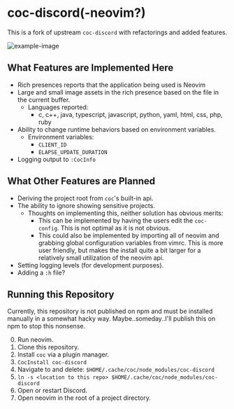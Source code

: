 # coc-discord(-neovim?)

This is a fork of upstream `coc-discord` with refactorings and added features.

![example-image](https://i.imgur.com/uCRF1fB.png)

## What Features are Implemented Here

- Rich presences reports that the application being used is Neovim
- Large and small image assets in the rich presence based on the file in the
    current buffer.
  - Languages reported:
    - c, c++, java, typescript, javascript, python, yaml, html, css, php, ruby
- Ability to change runtime behaviors based on environment variables.
  - Environment variables:
    - `CLIENT_ID`
    - `ELAPSE_UPDATE_DURATION`
- Logging output to `:CocInfo`

## What Other Features are Planned

- Deriving the project root from `coc`'s built-in api.
- The ability to ignore showing sensitive projects.
  - Thoughts on implementing this, neither solution has obvious merits:
    - This can be implemented by having the users edit the `coc-config`. This is
not optimal as it is not obvious.
    - This could also be implemented by importing all of neovim and grabbing global
configuration variables from vimrc. This is more user friendly, but makes the install
quite a bit larger for a relatively small utilization of the neovim api.
- Setting logging levels (for development purposes).
- Adding a `:h` file?

## Running this Repository

Currently, this repository is not published on npm and must be installed
manually in a somewhat hacky way. Maybe..someday..I'll publish this on npm to
stop this nonsense.

0. Run neovim.
1. Clone this repository.
2. Install `coc` via a plugin manager.
3. `CocInstall coc-discord`
4. Navigate to and delete: `$HOME/.cache/coc/node_modules/coc-discord`
5. `ln -s <location to this repo> $HOME/.cache/coc/node_modules/coc-discord`
6. Open or restart Discord.
7. Open neovim in the root of a project directory.

<!-- vim:tw=80:fo+=t
-->
